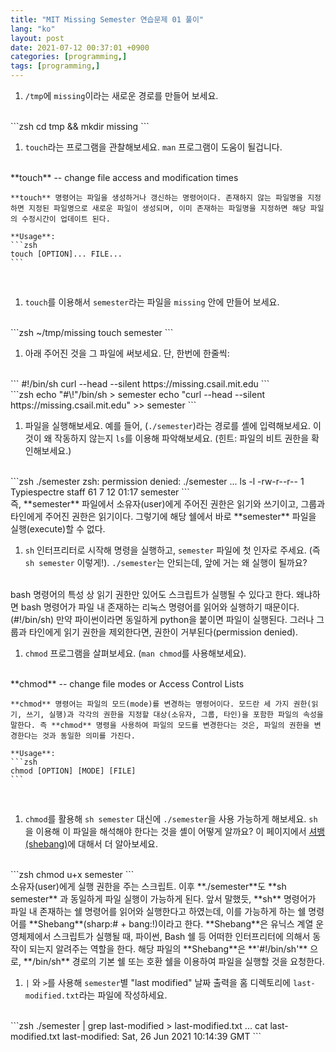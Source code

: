 ```yaml
---
title: "MIT Missing Semester 연습문제 01 풀이"
lang: "ko"
layout: post
date: 2021-07-12 00:37:01 +0900
categories: [programming,]
tags: [programming,]
---
```

1. `/tmp`에  `missing`이라는 새로운 경로를 만들어 보세요.
<br />
```zsh
cd tmp && mkdir missing
```
<br />

1. `touch`라는 프로그램을 관찰해보세요. `man` 프로그램이 도움이 될겁니다.
<br />
    **touch** -- change file access and modification times    

    **touch** 명령어는 파일을 생성하거나 갱신하는 명령어이다. 존재하지 않는 파일명을 지정하면 지정된 파일명으로 새로운 파일이 생성되며, 이미 존재하는 파일명을 지정하면 해당 파일의 수정시간이 업데이트 된다.    

    **Usage**:
    ```zsh
    touch [OPTION]... FILE...
    ```
<br />

1. `touch`를 이용해서 `semester`라는 파일을 `missing` 안에 만들어 보세요.
<br />
```zsh
~/tmp/missing
touch semester
```
<br />

1. 아래 주어진 것을 그 파일에 써보세요. 단, 한번에 한줄씩:
<br />
    ```
    #!/bin/sh
    curl --head --silent https://missing.csail.mit.edu
    ```
<br />
```zsh
echo "#\!"/bin/sh > semester
echo "curl --head --silent https://missing.csail.mit.edu" >> semester
```
<br />

1. 파일을 실행해보세요. 예를 들어, (`./semester`)라는 경로를 셸에 입력해보세요. 이것이 왜 작동하지 않는지 `ls`를 이용해 파악해보세요. (힌트: 파일의 비트 권한을 확인해보세요.)
<br />
```zsh
./semester
zsh: permission denied: ./semester
...
ls -l
-rw-r--r--  1 Typiespectre  staff  61  7 12 01:17 semester
```
<br />
    즉, **semester** 파일에서 소유자(user)에게 주어진 권한은 읽기와 쓰기이고, 그룹과 타인에게 주어진 권한은 읽기이다. 그렇기에 해당 쉘에서 바로 **semester** 파일을 실행(execute)할 수 없다.
<br />

1. `sh` 인터프리터로 시작해 명령을 실행하고, `semester` 파일에 첫 인자로 주세요. (즉 `sh semester` 이렇게!). `./semester`는 안되는데, 앞에 거는 왜 실행이 될까요?
<br />
    bash 명령어의 특성 상 읽기 권한만 있어도 스크립트가 실행될 수 있다고 한다. 왜냐하면 bash 명령어가 파일 내 존재하는 리눅스 명령어를 읽어와 실행하기 때문이다.(#!/bin/sh) 만약 파이썬이라면 동일하게 python을 붙이면 파일이 실행된다. 그러나 그룹과 타인에게 읽기 권한을 제외한다면, 권한이 거부된다(permission denied).
<br />

1. `chmod` 프로그램을 살펴보세요. (`man chmod`를 사용해보세요).
<br />
    **chmod** -- change file modes or Access Control Lists

    **chmod** 명령어는 파일의 모드(mode)를 변경하는 명령어이다. 모드란 세 가지 권한(읽기, 쓰기, 실행)과 각각의 권한을 지정할 대상(소유자, 그룹, 타인)을 포함한 파일의 속성을 말한다. 즉 **chmod** 명령을 사용하여 파일의 모드를 변경한다는 것은, 파일의 권한을 변경한다는 것과 동일한 의미를 가진다.

    **Usage**:
    ```zsh
    chmod [OPTION] [MODE] [FILE]
    ```
<br />

1. `chmod`를 활용해 `sh semester` 대신에 `./semester`을 사용 가능하게 해보세요. `sh`을 이용해 이 파일을 해석해야 한다는 것을 셸이 어떻게 알까요? 이 페이지에서 [셔뱅(shebang)](https://en.wikipedia.org/wiki/Shebang_(Unix))에 대해서 더 알아보세요. 
<br />
```zsh
chmod u+x semester
```
<br />
    소유자(user)에게 실행 권한을 주는 스크립트. 이후 **./semester**도 **sh semester** 과 동일하게 파일 실행이 가능하게 된다. 앞서 말했듯, **sh** 명령어가 파일 내 존재하는 쉘 명령어를 읽어와 실행한다고 하였는데, 이를 가능하게 하는 쉘 명령어를 **Shebang**(sharp:# + bang:!)이라고 한다. **Shebang**은 유닉스 계열 운영체제에서 스크립트가 실행될 때, 파이썬, Bash 쉘 등 어떠한 인터프리터에 의해서 동작이 되는지 알려주는 역할을 한다. 해당 파일의 **Shebang**은 **'#!/bin/sh'** 으로, **/bin/sh** 경로의 기본 쉘 또는 호환 쉘을 이용하여 파일을 실행할 것을 요청한다.
<br />

1. `|` 와 `>`를 사용해 `semester`별 "last modified" 날짜 출력을 홈 디렉토리에 `last-modified.txt`라는 파일에 작성하세요.
<br />
```zsh
./semester | grep last-modified > last-modified.txt
...
cat last-modified.txt
last-modified: Sat, 26 Jun 2021 10:14:39 GMT
```
<br />